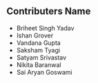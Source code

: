 ## Contributers Name
- Briheet Singh Yadav
- Ishan Grover
- Vandana Gupta
- Saksham Tyagi
- Satyam Srivastav
- Nikita Baranwal
- Sai Aryan Goswami

